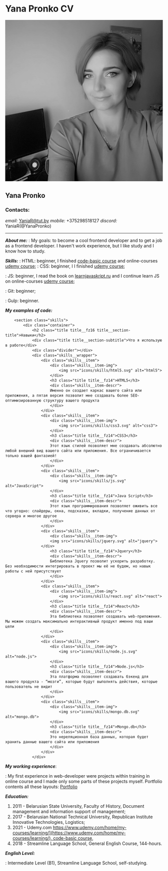 # Yana Pronko CV
![My photo](assets/img/main_foto.jpg)
## Yana Pronko

### Contacts:
*email:* YaniaR@tut.by
*mobile:* +375298518127
*discord:* YaniaR(@YanaPronko)
___

__*About me:*__
: My goals: to become a cool frontend developer and to get a job as a frontend developer.
I haven't work experience, but I like study and I know how to study.

__*Skills:*__
: HTML: beginner,  I finished [code-basic course](https://ru.code-basics.com/languages/html) and  online-courses [udemy course](https://www.udemy.com/course/webdeveloper);
: CSS: beginner, I I finished [udemy course](https://www.udemy.com/course/webdeveloper);

: JS: beginner, I read the book on [learnjavaskript.ru](https://learn.javascript.ru) and I continue learn JS on online-courses [udemy course](https://www.udemy.com/course/javascript_full);

: Git: beginner;

: Gulp: beginner.


__*My examples of code:*__

```
    <section class="skills">
        <div class="container">
            <h2 class="title title__fz16 title__section-title">Навыки</h2>
            <div class="title title__section-subtitle">Что я использую в работе</div>
            <div class="divider"></div>
            <div class="skills__wrapper">
                <div class="skills__item">
                    <div class="skills__item-img">
                        <img src="icons/skills/html5.svg" alt="html5">
                    </div>
                    <h3 class="title title__fz14">HTML5</h3>
                    <div class="skills__item-descr">
                    Именно он создает каркас вашего сайта или приложения, а пятая версия позволит мне создавать более SEO-оптимизированную структуру вашего продукта
                    </div>
                </div>
                <div class="skills__item">
                    <div class="skills__item-img">
                        <img src="icons/skills/css3.svg" alt="css3">
                    </div>
                    <h3 class="title title__fz14">CSS3</h3>
                    <div class="skills__item-descr">
                    Этот язык стилей позволяет мне создавать абсолютно любой внешний вид вашего сайта или приложения. Все ограничивается только вашей фантазией!
                    </div>
                </div>
                <div class="skills__item">
                    <div class="skills__item-img">
                        <img src="icons/skills/js.svg" alt="JavaScript">
                    </div>
                    <h3 class="title title__fz14">Java Script</h3>
                    <div class="skills__item-descr">
                    Этот язык программирования позволяет оживить все что угодно: слайдеры, окна, подсказки, вкладки, получение данных от сервера и многое другое
                    </div>
                </div>
                <div class="skills__item">
                    <div class="skills__item-img">
                    <img src="icons/skills/jquery.svg" alt="jquery">
                </div>
                    <h3 class="title title__fz14">Jquery</h3>
                    <div class="skills__item-descr">
                    Библиотека Jquery позволит ускорить разработку. Без необходимости интегрировать в проект мы её не будем, но навык работы с ней присутствует
                    </div>
                </div>
                <div class="skills__item">
                    <div class="skills__item-img">
                        <img src="icons/skills/react.svg" alt="react">
                    </div>
                    <h3 class="title title__fz14">React</h3>
                    <div class="skills__item-descr">
                    Эта библиотека позволяет создавать web-приложения. Мы можем создать максимально интерактивный продукт именно под ваши цели
                    </div>
                </div>
                <div class="skills__item">
                    <div class="skills__item-img">
                        <img src="icons/skills/node.js.svg" alt="node.js">
                    </div>
                    <h3 class="title title__fz14">Node.js</h3>
                    <div class="skills__item-descr">
                    Эта платформа позволяет создавать бэкенд для вашего продукта - “мозги”, которые будут выполнять действия, которые пользователь не видит
                    </div>
                </div>
                <div class="skills__item">
                    <div class="skills__item-img">
                        <img src="icons/skills/mongo.db.svg" alt="mongo.db">
                    </div>
                    <h3 class="title title__fz14">Mongo.db</h3>
                    <div class="skills__item-descr">
                    Это нереляционная база данных, которая будет хранить данные вашего сайта или приложения
                    </div>
                </div>
            </div>
```

__*My working experience*__:

: My first experience in web-developer were projects within training in online course and I made only some parts of these projects myself. Portfolio contents all these layouts: [Portfolio](https://yanapronko.github.io/Portfolio/)

__*Education:*__

1. 2011 - Belarusian State University, Faculty of History, Document management and information support of management;
2. 2017 - Belarusian National Technical University, Republican Institute Innovative Technologies, Logistics;
3. 2021 -  Udemy.com [https://www.udemy.com/home/my-courses/learning/](https://www.udemy.com/home/my-courses/learning/), code-basic course](https://ru.code-basics.com/languages/html), 
4. 2018 -  Streamline Language School, General English Course, 144-hours.

__*English Level:*__

: Intermediate Level (B1), Streamline Language School, self-studying.